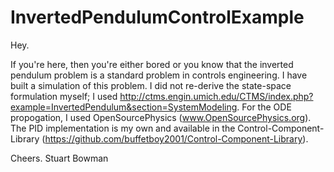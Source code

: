 InvertedPendulumControlExample
==============================

Hey. 

If you're here, then you're either bored or you know that the inverted pendulum problem is a standard problem in controls engineering. I have built a simulation of this problem. I did not re-derive the state-space formulation myself; I used http://ctms.engin.umich.edu/CTMS/index.php?example=InvertedPendulum&section=SystemModeling. For the ODE propogation, I used OpenSourcePhysics (www.OpenSourcePhysics.org). The PID implementation is my own and available in the Control-Component-Library (https://github.com/buffetboy2001/Control-Component-Library). 

Cheers. Stuart Bowman

